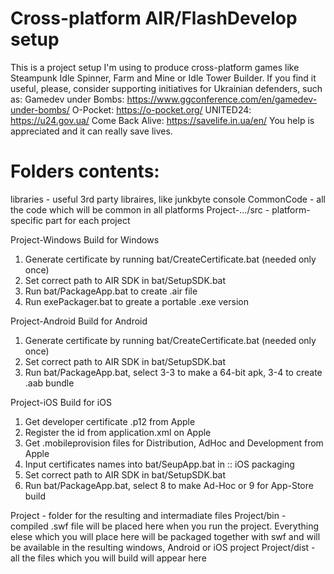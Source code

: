 # Cross-platform AIR/FlashDevelop setup
This is a project setup I'm using to produce cross-platform games like Steampunk Idle Spinner, Farm and Mine or Idle Tower Builder. If you find it useful, please, consider supporting initiatives for Ukrainian defenders, such as: Gamedev under Bombs: https://www.ggconference.com/en/gamedev-under-bombs/ O-Pocket: https://o-pocket.org/ UNITED24: https://u24.gov.ua/ Come Back Alive: https://savelife.in.ua/en/ You help is appreciated and it can really save lives.

# Folders contents:

libraries - useful 3rd party libraires, like junkbyte console
CommonCode - all the code which will be common in all platforms
Project-.../src - platform-specific part for each project

 Project-Windows
 Build for Windows
 1. Generate certificate by running bat/CreateCertificate.bat (needed only once)
 2. Set correct path to AIR SDK in bat/SetupSDK.bat
 3. Run bat/PackageApp.bat to create .air file
 4. Run exePackager.bat to greate a portable .exe version
 
 Project-Android
 Build for Android
  1. Generate certificate by running bat/CreateCertificate.bat (needed only once)
  2. Set correct path to AIR SDK in bat/SetupSDK.bat
  3. Run bat/PackageApp.bat, select 3-3 to make a 64-bit apk, 3-4 to create .aab bundle
  
  Project-iOS
 Build for iOS
 1. Get developer certificate .p12 from Apple
 2. Register the id from application.xml on Apple
 3. Get .mobileprovision files for Distribution, AdHoc and Development from Apple
 4. Input certificates names into bat/SeupApp.bat in :: iOS packaging
 5. Set correct path to AIR SDK in bat/SetupSDK.bat
 6. Run bat/PackageApp.bat, select 8 to make Ad-Hoc or 9 for App-Store build
 
 Project - folder for the resulting and intermadiate files
 Project/bin - compiled .swf file will be placed here when you run the project. Everything elese which you will place here will be packaged together with swf and will be available in the resulting windows, Android or iOS project
 Project/dist - all the files which you will build will appear here
 
